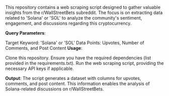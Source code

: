 This repository contains a web scraping script designed to gather valuable insights from the r/WallStreetBets subreddit. The focus is on extracting data related to 'Solana' or 'SOL' to analyze the community's sentiment, engagement, and discussions regarding this cryptocurrency.

**Query Parameters**:

Target Keyword: 'Solana' or 'SOL'
Data Points: Upvotes, Number of Comments, and Post Content
**Usage**:

Clone this repository.
Ensure you have the required dependencies (list provided in the requirements.txt).
Run the web scraping script, providing the necessary API keys if applicable.

**Output**:
The script generates a dataset with columns for upvotes, comments, and post content. This information enables the analysis of Solana-related discussions on r/WallStreetBets.
